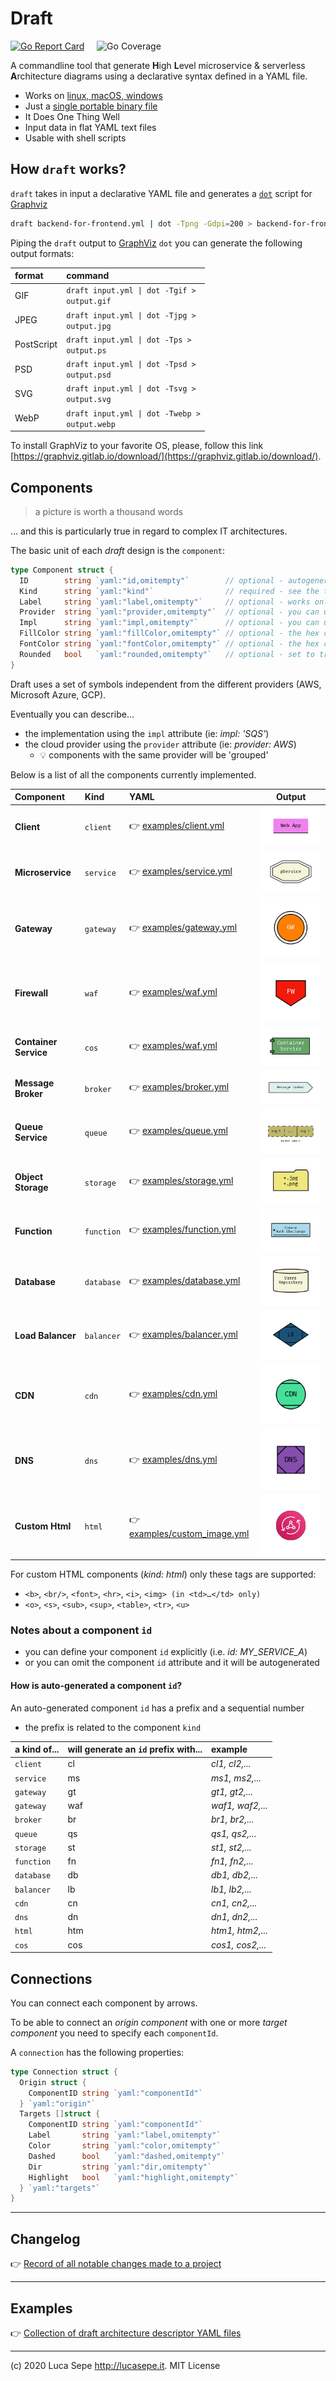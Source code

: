 # Draft

[![Go Report Card](https://goreportcard.com/badge/github.com/lucasepe/draft)](https://goreportcard.com/report/github.com/lucasepe/draft) &nbsp;&nbsp;&nbsp; ![Go Coverage](https://img.shields.io/badge/go%20coverage-74%25-brightgreen.svg?longCache=true&style=flat)

A commandline tool that generate **H**igh **L**evel microservice & serverless **A**rchitecture diagrams using a declarative syntax defined in a YAML file.

- Works on [linux, macOS, windows](https://github.com/lucasepe/draft/releases/latest)
- Just a [single portable binary file](https://github.com/lucasepe/draft/releases/latest)
- It Does One Thing Well
- Input data in flat YAML text files
- Usable with shell scripts

## How `draft` works?

`draft` takes in input a declarative YAML file and generates a [`dot`](https://en.wikipedia.org/wiki/DOT_(graph_description_language)) script for [Graphviz](https://www.graphviz.org/)

```bash
draft backend-for-frontend.yml | dot -Tpng -Gdpi=200 > backend-for-frontend.png 
```

Piping the `draft` output to [GraphViz](http://www.graphviz.org/doc/info/output.html/) `dot` you can generate the following output formats:

| format       | command                                                        |
|:-------------|:---------------------------------------------------------------|
| GIF          | <code>draft input.yml &#124; dot -Tgif > output.gif</code>     |
| JPEG         | <code>draft input.yml &#124; dot -Tjpg > output.jpg</code>     |
| PostScript   | <code>draft input.yml &#124; dot -Tps > output.ps</code>       |
| PSD          | <code>draft input.yml &#124; dot -Tpsd > output.psd</code>     |
| SVG          | <code>draft input.yml &#124; dot -Tsvg > output.svg</code>     |
| WebP         | <code>draft input.yml &#124; dot -Twebp > output.webp</code>   |

To install GraphViz to your favorite OS, please, follow this link [https://graphviz.gitlab.io/download/](https://graphviz.gitlab.io/download/).

## Components

> a picture is worth a thousand words 

... and this is particularly true in regard to complex IT architectures. 

The basic unit of each _draft_ design is the `component`:

```go
type Component struct {
  ID        string `yaml:"id,omitempty"`        // optional - autogenerated if omitted (read more for details...)
  Kind      string `yaml:"kind"`                // required - see the table below
  Label     string `yaml:"label,omitempty"`     // optional - works only for: 'queue', 'service', 'storage', 'function', 'database', 'client'  
  Provider  string `yaml:"provider,omitempty"`  // optional - you can use this to specify the cloud provider
  Impl      string `yaml:"impl,omitempty"`      // optional - you can use this to specify the implementation
  FillColor string `yaml:"fillColor,omitempty"` // optional - the hex code for the background color 
  FontColor string `yaml:"fontColor,omitempty"` // optional - the hex code for the foreground color
  Rounded   bool   `yaml:"rounded,omitempty"`   // optional - set to true if you wants rounded shapes
}
```

Draft uses a set of symbols independent from the different providers (AWS, Microsoft Azure, GCP).

Eventually you can describe...

- the implementation using the `impl` attribute (ie: _impl: 'SQS'_)
- the cloud provider using the `provider` attribute (ie: _provider: AWS_)
  - 💡 components with the same provider will be 'grouped'

Below is a list of all the components currently implemented.

| Component             | Kind        | YAML                                                          | Output                            |
|:----------------------|:------------|:--------------------------------------------------------------|:---------------------------------:|
| **Client**            | `client`    | 👉 [examples/client.yml](./examples/client.yml)               | ![](./examples/client.png)        |
| **Microservice**      | `service`   | 👉 [examples/service.yml](./examples/service.yml)             | ![](./examples/service.png)       |
| **Gateway**           | `gateway`   | 👉 [examples/gateway.yml](./examples/gateway.yml)             | ![](./examples/gateway.png)       |
| **Firewall**          | `waf`       | 👉 [examples/waf.yml](./examples/waf.yml)                     | ![](./examples/waf.png)           |
| **Container Service** | `cos`       | 👉 [examples/waf.yml](./examples/cos.yml)                     | ![](./examples/cos.png)           |
| **Message Broker**    | `broker`    | 👉 [examples/broker.yml](./examples/broker.yml)               | ![](./examples/broker.png)        |
| **Queue Service**     | `queue`     | 👉 [examples/queue.yml](./examples/queue.yml)                 | ![](./examples/queue.png)         |
| **Object Storage**    | `storage`   | 👉 [examples/storage.yml](./examples/storage.yml)             | ![](./examples/storage.png)       |
| **Function**          | `function`  | 👉 [examples/function.yml](./examples/function.yml)           | ![](./examples/function.png)      |
| **Database**          | `database`  | 👉 [examples/database.yml](./examples/database.yml)           | ![](./examples/database.png)      |
| **Load Balancer**     | `balancer`  | 👉 [examples/balancer.yml](./examples/balancer.yml)           | ![](./examples/balancer.png)      |
| **CDN**               | `cdn`       | 👉 [examples/cdn.yml](./examples/cdn.yml)                     | ![](./examples/cdn.png)           |
| **DNS**               | `dns`       | 👉 [examples/dns.yml](./examples/dns.yml)                     | ![](./examples/dns.png)           |
| **Custom Html**       | `html`      | 👉 [examples/custom_image.yml](./examples/custom_image.yml)   | ![](./examples/custom_image.png)  |

For custom HTML components (_kind: html_) only these tags are supported:

- `<b>`, `<br/>`, `<font>`, `<hr>`, `<i>`, `<img> (in <td>…</td> only)`
- `<o>`, `<s>`, `<sub>`, `<sup>`, `<table>`, `<tr>`, `<u>`

### Notes about a component `id`

- you can define your component `id` explicitly (i.e. _id: MY_SERVICE_A_)
- or you can omit the component `id` attribute and it will be autogenerated

#### How is auto-generated a component `id`?

An auto-generated component `id` has a prefix and a sequential number

- the prefix is related to the component `kind`

| a kind of... | will generate an `id` prefix with... | example          | 
|:-------------|:-------------------------------------|:-----------------|
| `client`     | cl                                   | _cl1, cl2,..._   |
| `service`    | ms                                   | _ms1, ms2,..._   |
| `gateway`    | gt                                   | _gt1, gt2,..._   |
| `gateway`    | waf                                  | _waf1, waf2,..._ |
| `broker`     | br                                   | _br1, br2,..._   |
| `queue`      | qs                                   | _qs1, qs2,..._   |
| `storage`    | st                                   | _st1, st2,..._   |
| `function`   | fn                                   | _fn1, fn2,..._   |
| `database`   | db                                   | _db1, db2,..._   |
| `balancer`   | lb                                   | _lb1, lb2,..._   |
| `cdn`        | cn                                   | _cn1, cn2,..._   |
| `dns`        | dn                                   | _dn1, dn2,..._   |
| `html`       | htm                                  | _htm1, htm2,..._ |            
| `cos`        | cos                                  | _cos1, cos2,..._ |   

## Connections

You can connect each component by arrows.

To be able to connect an _origin component_ with one or more _target component_ you need to specify each `componentId`.

A `connection` has the following properties:

```go
type Connection struct {
  Origin struct {
    ComponentID string `yaml:"componentId"`
  } `yaml:"origin"`
  Targets []struct {
    ComponentID string `yaml:"componentId"`
    Label       string `yaml:"label,omitempty"`
    Color       string `yaml:"color,omitempty"`
    Dashed      bool   `yaml:"dashed,omitempty"`
    Dir         string `yaml:"dir,omitempty"`
    Highlight   bool   `yaml:"highlight,omitempty"`
  } `yaml:"targets"`
}
```

---

## Changelog

👉 [Record of all notable changes made to a project](./CHANGELOG.md)

---

## Examples

👉 [Collection of draft architecture descriptor YAML files](./examples/README.md)

---

(c) 2020 Luca Sepe http://lucasepe.it. MIT License

